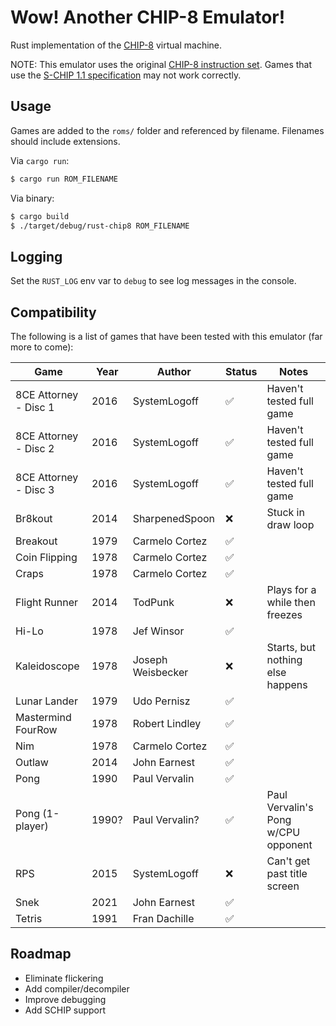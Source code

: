 # Wow! Another CHIP-8 Emulator!

Rust implementation of the [CHIP-8](https://chip-8.github.io/links/) virtual machine.

NOTE: This emulator uses the original [CHIP-8 instruction set](https://github.com/mattmikolay/chip-8/wiki/CHIP%E2%80%908-Instruction-Set). Games that use the [S-CHIP 1.1 specification](http://devernay.free.fr/hacks/chip8/schip.txt) may not work correctly.

## Usage

Games are added to the `roms/` folder and referenced by filename. Filenames should include extensions.

Via `cargo run`:

```bash
$ cargo run ROM_FILENAME
```

Via binary:

```bash
$ cargo build
$ ./target/debug/rust-chip8 ROM_FILENAME
```

## Logging

Set the `RUST_LOG` env var to `debug` to see log messages in the console.

## Compatibility

The following is a list of games that have been tested with this emulator (far more to come):

| Game                  | Year  | Author            | Status | Notes                               |
| --------------------- | ----- | ----------------- | ------ | ----------------------------------- |
| 8CE Attorney - Disc 1 | 2016  | SystemLogoff      | ✅     | Haven't tested full game            |
| 8CE Attorney - Disc 2 | 2016  | SystemLogoff      | ✅     | Haven't tested full game            |
| 8CE Attorney - Disc 3 | 2016  | SystemLogoff      | ✅     | Haven't tested full game            |
| Br8kout               | 2014  | SharpenedSpoon    | ❌     | Stuck in draw loop                  |
| Breakout              | 1979  | Carmelo Cortez    | ✅     |                                     |
| Coin Flipping         | 1978  | Carmelo Cortez    | ✅     |                                     |
| Craps                 | 1978  | Carmelo Cortez    | ✅     |                                     |
| Flight Runner         | 2014  | TodPunk           | ❌     | Plays for a while then freezes      |
| Hi-Lo                 | 1978  | Jef Winsor        | ✅     |                                     |
| Kaleidoscope          | 1978  | Joseph Weisbecker | ❌     | Starts, but nothing else happens    |
| Lunar Lander          | 1979  | Udo Pernisz       | ✅     |                                     |
| Mastermind FourRow    | 1978  | Robert Lindley    | ✅     |                                     |
| Nim                   | 1978  | Carmelo Cortez    | ✅     |                                     |
| Outlaw                | 2014  | John Earnest      | ✅     |                                     |
| Pong                  | 1990  | Paul Vervalin     | ✅     |                                     |
| Pong (1-player)       | 1990? | Paul Vervalin?    | ✅     | Paul Vervalin's Pong w/CPU opponent |
| RPS                   | 2015  | SystemLogoff      | ❌     | Can't get past title screen         |
| Snek                  | 2021  | John Earnest      | ✅     |                                     |
| Tetris                | 1991  | Fran Dachille     | ✅     |                                     |

## Roadmap

- Eliminate flickering
- Add compiler/decompiler
- Improve debugging
- Add SCHIP support
